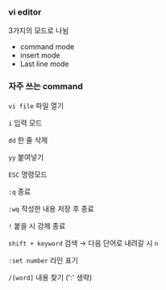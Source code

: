 ### vi editor

3가지의 모드로 나뉨

- command mode
- insert mode
- Last line mode

### 자주 쓰는 command

`vi file` 파일 열기

`i` 입력 모드

`dd` 한 줄 삭제 

`yy` 붙여넣기

`ESC` 명령모드

`:q` 종료 

`:wq` 작성한 내용 저장 후 종료

`!` 붙을 시 강제 종료

`shift + keyword` 검색 → 다음 단어로 내려갈 시 `n`

`:set number` 라인 표기

`/[word]` 내용 찾기 (':' 생략)
